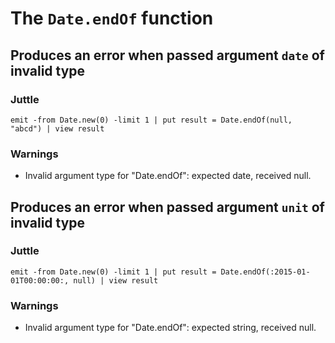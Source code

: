 # The `Date.endOf` function

## Produces an error when passed argument `date` of invalid type

### Juttle

    emit -from Date.new(0) -limit 1 | put result = Date.endOf(null, "abcd") | view result

### Warnings

  * Invalid argument type for "Date.endOf": expected date, received null.

## Produces an error when passed argument `unit` of invalid type

### Juttle

    emit -from Date.new(0) -limit 1 | put result = Date.endOf(:2015-01-01T00:00:00:, null) | view result

### Warnings

  * Invalid argument type for "Date.endOf": expected string, received null.
